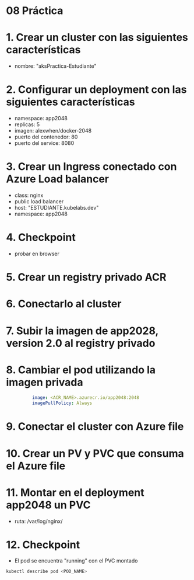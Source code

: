 # 08 Práctica <!-- omit in toc -->

# 1. Crear un cluster con las siguientes características
- nombre: "aksPractica-Estudiante"


# 2. Configurar un deployment con las siguientes características
- namespace: app2048
- replicas: 5
- imagen: alexwhen/docker-2048
- puerto del contenedor: 80
- puerto del service: 8080

# 3. Crear un Ingress conectado con Azure Load balancer
- class: nginx
- public load balancer
- host: "ESTUDIANTE.kubelabs.dev"
- namespace: app2048

# 4. Checkpoint
- probar en browser

# 5. Crear un registry privado ACR
# 6. Conectarlo al cluster
# 7. Subir la imagen de app2028, version 2.0 al registry privado
# 8. Cambiar el pod utilizando la imagen privada
```yaml
          image: <ACR_NAME>.azurecr.io/app2048:2048
          imagePullPolicy: Always
```

# 9. Conectar el cluster con Azure file
# 10. Crear un PV y PVC que consuma el Azure file
# 11. Montar en el deployment app2048 un PVC
- ruta: /var/log/nginx/

# 12. Checkpoint
- El pod se encuentra "running" con el PVC montado
```sh
kubectl describe pod <POD_NAME>
```


